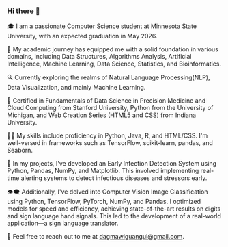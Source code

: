 ### Hi there 👋

🎓 I am a passionate Computer Science student at Minnesota State University, with an expected graduation in May 2026.

🚀 My academic journey has equipped me with a solid foundation in various domains, including Data Structures, Algorithms Analysis, Artificial Intelligence, Machine Learning, Data Science, Statistics, and Bioinformatics.

🔍 Currently exploring the realms of Natural Language Processing(NLP), Data Visualization, and mainly Machine Learning.

📜 Certified in Fundamentals of Data Science in Precision Medicine and Cloud Computing from Stanford University, Python from the University of Michigan, and Web Creation Series (HTML5 and CSS) from Indiana University.

👨‍💻 My skills include proficiency in Python, Java, R, and HTML/CSS. I'm well-versed in frameworks such as TensorFlow, scikit-learn, pandas, and Seaborn.

🔬 In my projects, I've developed an Early Infection Detection System using Python, Pandas, NumPy, and Matplotlib. This involved implementing real-time alerting systems to detect infectious diseases and stressors early.

👁️‍🗨️ Additionally, I've delved into Computer Vision Image Classification using Python, TensorFlow, PyTorch, NumPy, and Pandas. I optimized models for speed and efficiency, achieving state-of-the-art results on digits and sign language hand signals. This led to the development of a real-world application—a sign language translator.

📧 Feel free to reach out to me at dagmawiguangul@gmail.com.
